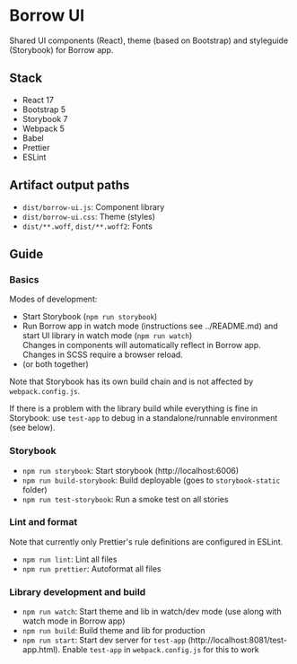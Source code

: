 # Borrow UI

Shared UI components (React), theme (based on Bootstrap) and styleguide (Storybook) for Borrow app.

## Stack

- React 17
- Bootstrap 5
- Storybook 7
- Webpack 5
- Babel
- Prettier
- ESLint

## Artifact output paths

- `dist/borrow-ui.js`: Component library
- `dist/borrow-ui.css`: Theme (styles)
- `dist/**.woff`, `dist/**.woff2`: Fonts

## Guide

### Basics

Modes of development:

- Start Storybook (`npm run storybook`)
- Run Borrow app in watch mode (instructions see ../README.md) and start UI library in watch mode (`npm run watch`)  
  Changes in components will automatically reflect in Borrow app. Changes in SCSS require a browser reload. 
- (or both together)

Note that Storybook has its own build chain and is not affected by `webpack.config.js`. 

If there is a problem with the library build while everything is fine in Storybook: use `test-app` to debug in a standalone/runnable environment  (see below). 

### Storybook

- `npm run storybook`: Start storybook (http://localhost:6006)
- `npm run build-storybook`: Build deployable (goes to `storybook-static` folder)
- `npm run test-storybook`: Run a smoke test on all stories

### Lint and format

Note that currently only Prettier's rule definitions are configured in ESLint. 

- `npm run lint`: Lint all files
- `npm run prettier`: Autoformat all files

### Library development and build

- `npm run watch`: Start theme and lib in watch/dev mode (use along with watch mode in Borrow app)
- `npm run build`: Build theme and lib for production
- `npm run start`: Start dev server for `test-app` (http://localhost:8081/test-app.html). Enable `test-app` in `webpack.config.js` for this to work
